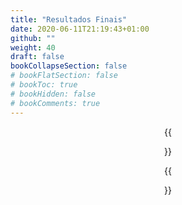```yaml
---
title: "Resultados Finais"
date: 2020-06-11T21:19:43+01:00
github: ""
weight: 40
draft: false
bookCollapseSection: false
# bookFlatSection: false
# bookToc: true
# bookHidden: false
# bookComments: true
---
```


<div align="center">
    {{<figure src="/images/projetos-academicos/licenciatura/projeto-estagio/02-menu-nova-app.png" caption="Menu inicial da aplicação de fábrica">}}
</div>

<div align="center">
    {{<figure src="/images/projetos-academicos/licenciatura/projeto-estagio/03-lista-painel.png" caption="Exmplo de ecrã de lista da aplicação painel">}}
</div>